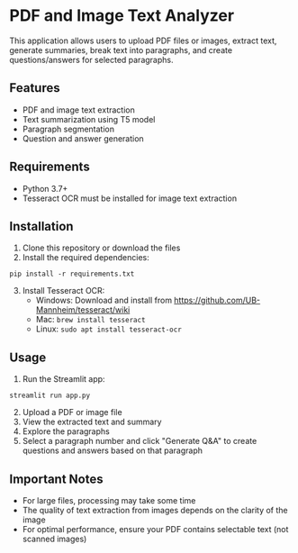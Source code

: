 # PDF and Image Text Analyzer

This application allows users to upload PDF files or images, extract text, generate summaries, break text into paragraphs, and create questions/answers for selected paragraphs.

## Features

- PDF and image text extraction
- Text summarization using T5 model
- Paragraph segmentation
- Question and answer generation

## Requirements

- Python 3.7+
- Tesseract OCR must be installed for image text extraction

## Installation

1. Clone this repository or download the files
2. Install the required dependencies:
```
pip install -r requirements.txt
```
3. Install Tesseract OCR:
   - Windows: Download and install from https://github.com/UB-Mannheim/tesseract/wiki
   - Mac: `brew install tesseract`
   - Linux: `sudo apt install tesseract-ocr`

## Usage

1. Run the Streamlit app:
```
streamlit run app.py
```
2. Upload a PDF or image file
3. View the extracted text and summary
4. Explore the paragraphs
5. Select a paragraph number and click "Generate Q&A" to create questions and answers based on that paragraph

## Important Notes

- For large files, processing may take some time
- The quality of text extraction from images depends on the clarity of the image
- For optimal performance, ensure your PDF contains selectable text (not scanned images) 